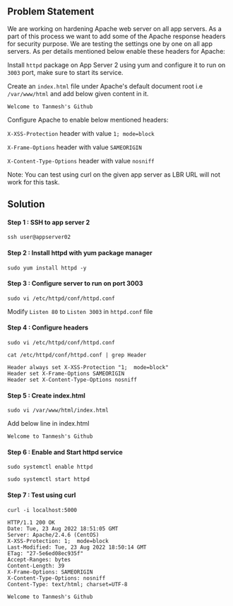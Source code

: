 ## Problem Statement

We are working on hardening Apache web server on all app servers. As a part of this process we want to add some of the Apache response headers for security purpose. We are testing the settings one by one on all app servers. As per details mentioned below enable these headers for Apache:


Install `httpd` package on App Server 2 using yum and configure it to run on `3003` port, make sure to start its service.

Create an `index.html` file under Apache's default document root i.e `/var/www/html` and add below given content in it.

`Welcome to Tanmesh's Github`

Configure Apache to enable below mentioned headers:

`X-XSS-Protection` header with value `1; mode=block`

`X-Frame-Options` header with value `SAMEORIGIN`

`X-Content-Type-Options` header with value `nosniff`

Note: You can test using curl on the given app server as LBR URL will not work for this task.


## Solution

#### Step 1 : SSH to app server 2
`ssh user@appserver02`

#### Step 2 : Install httpd with yum package manager
`sudo yum install httpd -y`

#### Step 3 : Configure server to run on port 3003

`sudo vi /etc/httpd/conf/httpd.conf`

Modify `Listen 80` to `Listen 3003` in `httpd.conf` file

#### Step 4 : Configure headers

`sudo vi /etc/httpd/conf/httpd.conf`

`cat /etc/httpd/conf/httpd.conf | grep Header`

```
Header always set X-XSS-Protection "1;  mode=block"
Header set X-Frame-Options SAMEORIGIN
Header set X-Content-Type-Options nosniff
```
#### Step 5 : Create index.html

`sudo vi /var/www/html/index.html`

Add below line in index.html

`Welcome to Tanmesh's Github`

#### Step 6 : Enable and Start httpd service

`sudo systemctl enable httpd`

`sudo systemctl start httpd`

#### Step 7 : Test using curl

`curl -i localhost:5000`

```
HTTP/1.1 200 OK
Date: Tue, 23 Aug 2022 18:51:05 GMT
Server: Apache/2.4.6 (CentOS)
X-XSS-Protection: 1;  mode=block
Last-Modified: Tue, 23 Aug 2022 18:50:14 GMT
ETag: "27-5e6ed08ec935f"
Accept-Ranges: bytes
Content-Length: 39
X-Frame-Options: SAMEORIGIN
X-Content-Type-Options: nosniff
Content-Type: text/html; charset=UTF-8

Welcome to Tanmesh's Github 
```

